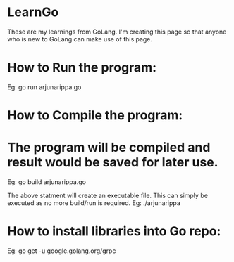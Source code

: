 # LearnGo
These are my learnings from GoLang. I'm creating this page so that anyone who is new to GoLang can make use of this page.

# How to Run the program:
  Eg: go run arjunarippa.go
  
# How to Compile the program:
# The program will be compiled and result would be saved for later use.
  Eg: go build arjunarippa.go
  
The above statment will create an executable file. This can simply be executed as no more build/run is required.
  Eg: ./arjunarippa
 
# How to install libraries into Go repo:
  Eg: go get -u google.golang.org/grpc
